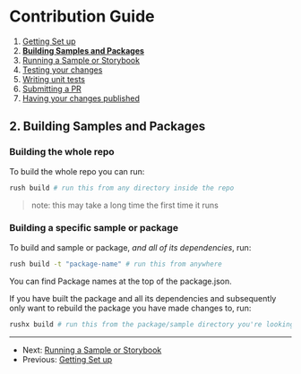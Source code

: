 # Contribution Guide

1. [Getting Set up](./1.%20getting-set-up.md)
2. **[Building Samples and Packages](./2.%20build-samples-and-packages.md)**
3. [Running a Sample or Storybook](./3.%20running-a-sample-or-storybook.md)
4. [Testing your changes](./4.%20testing-your-changes.md)
5. [Writing unit tests](./5.%20writing-unit-tests.md)
6. [Submitting a PR](./6.%20submitting-a-pr.md)
7. [Having your changes published](./7.%20having-your-changes-published.md)

## 2. Building Samples and Packages

### Building the whole repo

To build the whole repo you can run:

```bash
rush build # run this from any directory inside the repo
```

> note: this may take a long time the first time it runs

### Building a specific sample or package

To build and sample or package, _and all of its dependencies_, run:

```bash
rush build -t "package-name" # run this from anywhere
```

You can find Package names at the top of the package.json.

If you have built the package and all its dependencies and subsequently only want to rebuild the package you have made changes to, run:

```bash
rushx build # run this from the package/sample directory you're looking to build
```

---

* Next: [Running a Sample or Storybook](./3.%20running-a-sample-or-storybook.md)
* Previous: [Getting Set up](./1.%20getting-set-up.md)

